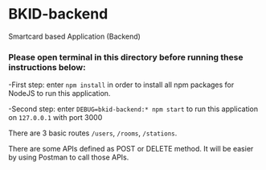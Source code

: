 # BKID-backend

Smartcard based Application (Backend)

### Please open terminal in this directory before running these instructions below:

-First step: enter `npm install` in order to install all npm packages for NodeJS to run this application.

-Second step: enter `DEBUG=bkid-backend:* npm start` to run this application on `127.0.0.1` with port 3000

There are 3 basic routes `/users`, `/rooms`, `/stations`.

There are some APIs defined as POST or DELETE method. It will be easier by using Postman to call those APIs.